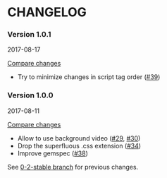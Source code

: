 # CHANGELOG

### Version 1.0.1

2017-08-17

[Compare changes](https://github.com/codevise/pageflow-chart/compare/v1.0.0...v1.0.1)

- Try to minimize changes in script tag order
  ([#39](https://github.com/codevise/pageflow-chart/pull/39))

### Version 1.0.0

2017-08-11

[Compare changes](https://github.com/codevise/pageflow-chart/compare/0-2-stable...v1.0.0)

- Allow to use background video
  ([#29](https://github.com/codevise/pageflow-chart/pull/29),
   [#30](https://github.com/codevise/pageflow-chart/pull/30))
- Drop the superfluous .css extension
  ([#34](https://github.com/codevise/pageflow-chart/pull/34))
- Improve gemspec
  ([#38](https://github.com/codevise/pageflow-chart/pull/38))

See
[0-2-stable branch](https://github.com/codevise/pageflow-chart/blob/0-2-stable/CHANGELOG.md)
for previous changes.
